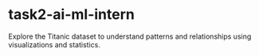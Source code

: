 # task2-ai-ml-intern
Explore the Titanic dataset to understand patterns and relationships using visualizations and statistics.
